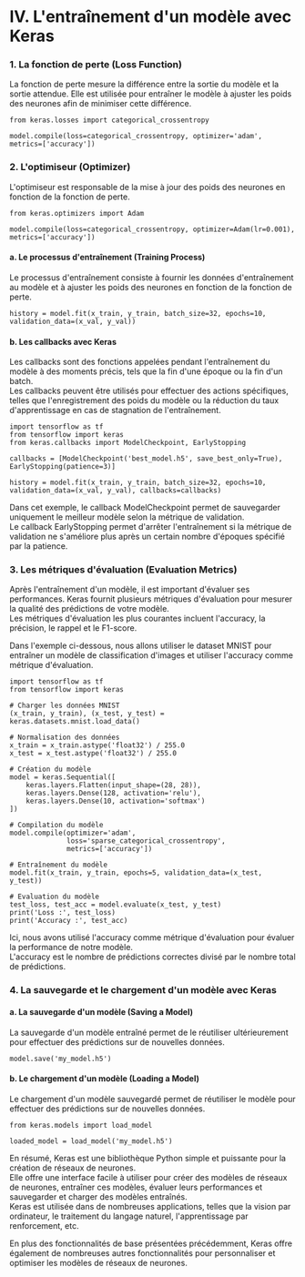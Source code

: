 # IV. L'entraînement d'un modèle avec Keras

### 1. La fonction de perte (Loss Function)

La fonction de perte mesure la différence entre la sortie du modèle et la sortie attendue. Elle est utilisée pour 
entraîner le modèle à ajuster les poids des neurones afin de minimiser cette différence.

````jupyterpython
from keras.losses import categorical_crossentropy

model.compile(loss=categorical_crossentropy, optimizer='adam', metrics=['accuracy'])
````

### 2. L'optimiseur (Optimizer)  

L'optimiseur est responsable de la mise à jour des poids des neurones en fonction de la fonction de perte.

````jupyterpython
from keras.optimizers import Adam

model.compile(loss=categorical_crossentropy, optimizer=Adam(lr=0.001), metrics=['accuracy'])
````

#### a. Le processus d'entraînement (Training Process)  

Le processus d'entraînement consiste à fournir les données d'entraînement au modèle et à ajuster les poids des neurones 
en fonction de la fonction de perte.

````jupyterpython
history = model.fit(x_train, y_train, batch_size=32, epochs=10, validation_data=(x_val, y_val))
````

#### b. Les callbacks avec Keras

Les callbacks sont des fonctions appelées pendant l'entraînement du modèle à des moments précis, tels que la fin d'une 
époque ou la fin d'un batch.  
Les callbacks peuvent être utilisés pour effectuer des actions spécifiques, telles que l'enregistrement des poids du 
modèle ou la réduction du taux d'apprentissage en cas de stagnation de l'entraînement.

````jupyterpython
import tensorflow as tf
from tensorflow import keras
from keras.callbacks import ModelCheckpoint, EarlyStopping

callbacks = [ModelCheckpoint('best_model.h5', save_best_only=True), EarlyStopping(patience=3)]

history = model.fit(x_train, y_train, batch_size=32, epochs=10, validation_data=(x_val, y_val), callbacks=callbacks)
````

Dans cet exemple, le callback ModelCheckpoint permet de sauvegarder uniquement le meilleur modèle selon la métrique de 
validation.  
Le callback EarlyStopping permet d'arrêter l'entraînement si la métrique de validation ne s'améliore plus après un 
certain nombre d'époques spécifié par la patience.

### 3. Les métriques d'évaluation (Evaluation Metrics)

Après l'entraînement d'un modèle, il est important d'évaluer ses performances. Keras fournit plusieurs métriques 
d'évaluation pour mesurer la qualité des prédictions de votre modèle.  
Les métriques d'évaluation les plus courantes incluent l'accuracy, la précision, le rappel et le F1-score.

Dans l'exemple ci-dessous, nous allons utiliser le dataset MNIST pour entraîner un modèle de classification d'images et 
utiliser l'accuracy comme métrique d'évaluation.

````jupyterpython
import tensorflow as tf
from tensorflow import keras

# Charger les données MNIST
(x_train, y_train), (x_test, y_test) = keras.datasets.mnist.load_data()

# Normalisation des données
x_train = x_train.astype('float32') / 255.0
x_test = x_test.astype('float32') / 255.0

# Création du modèle
model = keras.Sequential([
    keras.layers.Flatten(input_shape=(28, 28)),
    keras.layers.Dense(128, activation='relu'),
    keras.layers.Dense(10, activation='softmax')
])

# Compilation du modèle
model.compile(optimizer='adam', 
              loss='sparse_categorical_crossentropy', 
              metrics=['accuracy'])

# Entraînement du modèle
model.fit(x_train, y_train, epochs=5, validation_data=(x_test, y_test))

# Evaluation du modèle
test_loss, test_acc = model.evaluate(x_test, y_test)
print('Loss :', test_loss)
print('Accuracy :', test_acc)
````

Ici, nous avons utilisé l'accuracy comme métrique d'évaluation pour évaluer la performance de notre modèle.  
L'accuracy est le nombre de prédictions correctes divisé par le nombre total de prédictions. 


### 4. La sauvegarde et le chargement d'un modèle avec Keras

#### a. La sauvegarde d'un modèle (Saving a Model)  

La sauvegarde d'un modèle entraîné permet de le réutiliser ultérieurement pour effectuer des prédictions sur de 
nouvelles données.

````jupyterpython
model.save('my_model.h5')
````

#### b. Le chargement d'un modèle (Loading a Model)  

Le chargement d'un modèle sauvegardé permet de réutiliser le modèle pour effectuer des prédictions sur de nouvelles 
données.

````jupyterpython
from keras.models import load_model

loaded_model = load_model('my_model.h5')
````

En résumé, Keras est une bibliothèque Python simple et puissante pour la création de réseaux de neurones.  
Elle offre une interface facile à utiliser pour créer des modèles de réseaux de neurones, entraîner ces modèles, 
évaluer leurs performances et sauvegarder et charger des modèles entraînés.  
Keras est utilisée dans de nombreuses applications, telles que la vision par ordinateur, le traitement du langage 
naturel, l'apprentissage par renforcement, etc.

En plus des fonctionnalités de base présentées précédemment, Keras offre également de nombreuses autres fonctionnalités 
pour personnaliser et optimiser les modèles de réseaux de neurones.
